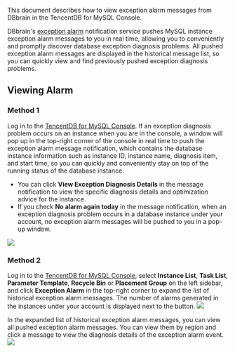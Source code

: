 This document describes how to view exception alarm messages from DBbrain in the TencentDB for MySQL Console.

DBbrain's [exception alarm](https://intl.cloud.tencent.com/document/product/1035/37177) notification service pushes MySQL instance exception alarm messages to you in real time, allowing you to conveniently and promptly discover database exception diagnosis problems.
All pushed exception alarm messages are displayed in the historical message list, so you can quickly view and find previously pushed exception diagnosis problems.


## Viewing Alarm
### Method 1
Log in to the [TencentDB for MySQL Console](https://console.cloud.tencent.com/cdb). If an exception diagnosis problem occurs on an instance when you are in the console, a window will pop up in the top-right corner of the console in real time to push the exception alarm message notification, which contains the database instance information such as instance ID, instance name, diagnosis item, and start time, so you can quickly and conveniently stay on top of the running status of the database instance.
- You can click **View Exception Diagnosis Details** in the message notification to view the specific diagnosis details and optimization advice for the instance.
- If you check **No alarm again today** in the message notification, when an exception diagnosis problem occurs in a database instance under your account, no exception alarm messages will be pushed to you in a pop-up window.

![](https://main.qcloudimg.com/raw/b327effc362b9f7be30693e8099ed992.png)


### Method 2
Log in to the [TencentDB for MySQL Console](https://console.cloud.tencent.com/cdb), select **Instance List**, **Task List**, **Parameter Template**, **Recycle Bin** or **Placement Group** on the left sidebar, and click **Exception Alarm** in the top-right corner to expand the list of historical exception alarm messages. The number of alarms generated in the instances under your account is displayed next to the button.
![](https://main.qcloudimg.com/raw/595460bcd42a246c3b2d7fee056feec4.png)

In the expanded list of historical exception alarm messages, you can view all pushed exception alarm messages. You can view them by region and click a message to view the diagnosis details of the exception alarm event.
![](https://main.qcloudimg.com/raw/9111173e2daea664d95f91d16b8aa68e.png)